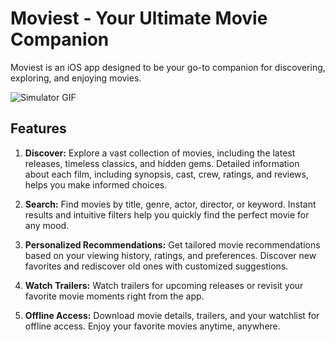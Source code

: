 # Moviest - Your Ultimate Movie Companion


Moviest is an iOS app designed to be your go-to companion for discovering, exploring, and enjoying movies.

![Simulator GIF](https://github.com/Nankun-Xu/Moviest-ios-movie-app/blob/main/Simulator%20Screen%20Recording%20-%20iPhone%2015%20Pro%20-%202024-05-01%20at%2018.07.54.gif)

## Features

1. **Discover:** Explore a vast collection of movies, including the latest releases, timeless classics, and hidden gems. Detailed information about each film, including synopsis, cast, crew, ratings, and reviews, helps you make informed choices.

2. **Search:** Find movies by title, genre, actor, director, or keyword. Instant results and intuitive filters help you quickly find the perfect movie for any mood.

3. **Personalized Recommendations:** Get tailored movie recommendations based on your viewing history, ratings, and preferences. Discover new favorites and rediscover old ones with customized suggestions.

4. **Watch Trailers:** Watch trailers for upcoming releases or revisit your favorite movie moments right from the app.

5. **Offline Access:** Download movie details, trailers, and your watchlist for offline access. Enjoy your favorite movies anytime, anywhere.


